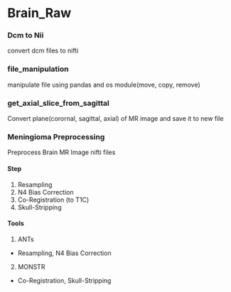 # Brain_Raw

### Dcm to Nii
convert dcm files to nifti



### file_manipulation
manipulate file using pandas and os module(move, copy, remove)



### get_axial_slice_from_sagittal
Convert plane(corornal, sagittal, axial) of MR image and save it to new file



### Meningioma Preprocessing
Preprocess Brain MR Image nifti files

#### Step
1) Resampling
2) N4 Bias Correction
3) Co-Registration (to T1C)
4) Skull-Stripping

#### Tools
1) ANTs
- Resampling, N4 Bias Correction
2) MONSTR
- Co-Registration, Skull-Stripping
